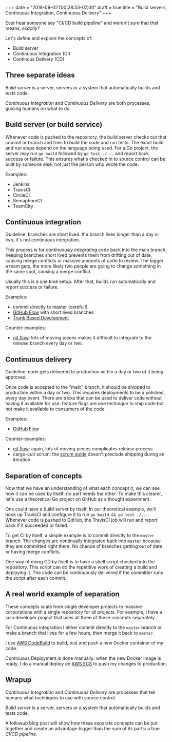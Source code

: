 +++
date = "2018-09-02T00:28:53-07:00"
draft = true
title = "Build servers, Continuous Integration, Continuous Delivery"
+++

Ever hear someone say "CI/CD build pipeline" and weren't sure that that means, *exactly?*

Let's define and explore the concepts of:

* Build server
* Continuous Integration (CI)
* Continous Delivery (CD)

<!--more-->

## Three separate ideas

*Build server* is a server, servers or a system that automatically builds and tests code.

*Continuous Integration* and *Continuous Delivery* are both processes, guiding humans on what to do.

## Build server (or build service)

Whenever code is pushed to the repository, the build server checks out that commit or branch and tries to build the code and run tests. The exact build and run steps depend on the language being used. For a Go project, the server may run `go build` followed by `go test ./...` and report back success or failure. This ensures what's checked in to source control can be built by someone else, not just the person who wrote the code.

Examples:

* Jenkins
* TravisCI
* CircleCI
* SemaphoreCI
* TeamCity

## Continuous integration

Guideline: branches are short lived. If a branch lives longer than a day or two, it's not continuous integration.

This process is for *continuously integrating* code back into the main branch. Keeping branches short lived prevents them from drifting out of date, causing merge conflicts or massive amounts of code to review. The bigger a team gets, the more likely two people are going to change something in the same spot, causing a merge conflict.

Usually this is a one time setup. After that, builds run automatically and report success or failure.

Examples:

* commit directly to master (careful!)
* [GitHub Flow](https://scottchacon.com/2011/08/31/github-flow.html) with short lived branches
* [Trunk Based Development](https://trunkbaseddevelopment.com/)

Counter-examples:

* [git flow](https://nvie.com/posts/a-successful-git-branching-model/): lots of moving pieces makes it difficult to integrate to the *release* branch every day or two.

## Continuous delivery

Guideline: code gets delivered to production within a day or two of it being approved.

Once code is accepted to the "main" branch, it should be shipped to production within a day or two. This requires deployments to be a polished, every day event. There are tricks that can be used to deliver code without having it available for use: feature flags are one technique to ship code but not make it available to consumers of the code.

Examples:

* [GitHub Flow](https://scottchacon.com/2011/08/31/github-flow.html)

Counter-examples:

* [git flow](https://nvie.com/posts/a-successful-git-branching-model/): again, lots of moving pieces complicates release process
* cargo-cult scrum: the [scrum guide](https://www.scrumguides.org/scrum-guide.html) doesn't preclude shipping during an iteration

## Separation of concepts

Now that we have an understanding of what each concept it, we can see how it can be used by itself: no part needs the other. To make this clearer, let's use a theoretical Go project on GitHub as a thought experiment.

One could have a build server by itself. In our theoretical example, we'll hook up TravisCI and configure it to run `go build && go test ./...`. Whenever code is pushed to GitHub, the TravisCI job will run and report back if it succeeded or failed.

To get CI by itself, a simple example is to commit directly to the `master` branch. The changes are continually integrated back into `master` because they are committed right there. No chance of branches getting out of date or having merge conflicts.

One way of doing CD by itself is to have a shell script checked into the repository. This script can do the repetitive work of creating a build and deploying it. The code can be continuously delivered if the committer runs the script after each commit.

## A real world example of separation

These concepts scale from single developer projects to massive corporations with a single repository for all projects. For example, I have a solo developer project that uses all three of these concepts separately.

For Continuous Integration I either commit directly to the `master` branch or make a branch that lives for a few hours, then merge it back to `master`.

I use [AWS CodeBuild](https://aws.amazon.com/codebuild/) to build, test and push a new Docker container of my code.

Continuous Deployment is done manually: when the new Docker image is ready, I do a manual deploy on [AWS ECS](https://aws.amazon.com/ecs/) to push my changes to production.

## Wrapup

*Continuous Integration* and *Continuous Delivery* are processes that tell humans what techniques to use with source control.

*Build server* is a server, servers or a system that automatically builds and tests code.

A followup blog post will show how these separate concepts can be put together and create an advantage bigger than the sum of its parts: a true *CI/CD pipeline*.
